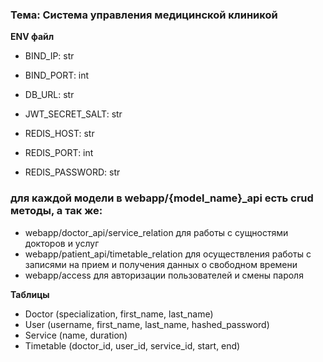 ### Тема: Система управления медицинской клиникой

**ENV файл**
- BIND_IP: str
- BIND_PORT: int
- DB_URL: str
- JWT_SECRET_SALT: str

- REDIS_HOST: str
- REDIS_PORT: int
- REDIS_PASSWORD: str

### для каждой модели в webapp/{model_name}_api есть crud методы, а так же:

- webapp/doctor_api/service_relation для работы с сущностями докторов и услуг
- webapp/patient_api/timetable_relation для осуществления работы с записями на прием и получения данных о свободном времени
- webapp/access для авторизации пользователей и смены пароля 

**Таблицы**
- Doctor (specialization, first_name, last_name)
- User (username, first_name, last_name, hashed_password)
- Service (name, duration)
- Timetable (doctor_id, user_id, service_id, start, end)